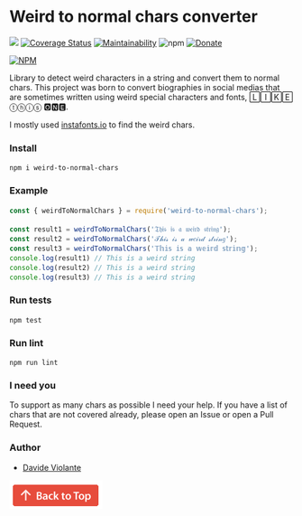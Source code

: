 # Weird to normal chars converter
[![](https://github.com/davideviolante/weird-to-normal-chars/workflows/Node.js%20CI/badge.svg)](https://github.com/DavideViolante/weird-to-normal-chars/actions?query=workflow%3A"Node.js+CI") [![Coverage Status](https://coveralls.io/repos/github/DavideViolante/weird-to-normal-chars/badge.svg?branch=master)](https://coveralls.io/github/DavideViolante/weird-to-normal-chars?branch=master) [![Maintainability](https://api.codeclimate.com/v1/badges/3ab3883e9e0d7faf561d/maintainability)](https://codeclimate.com/github/DavideViolante/weird-to-normal-chars/maintainability) ![npm](https://img.shields.io/npm/dm/weird-to-normal-chars) [![Donate](https://img.shields.io/badge/paypal-donate-179BD7.svg)](https://www.paypal.me/dviolante)

[![NPM](https://nodei.co/npm/weird-to-normal-chars.png)](https://nodei.co/npm/weird-to-normal-chars/)

Library to detect weird characters in a string and convert them to normal chars. This project was born to convert biographies in social medias that are sometimes written using weird special characters and fonts, 🄻🄸🄺🄴 ⓣⓗⓘⓢ 🅾🅽🅴.

I mostly used [instafonts.io](https://instafonts.io) to find the weird chars.

### Install
```
npm i weird-to-normal-chars
```

### Example
```javascript
const { weirdToNormalChars } = require('weird-to-normal-chars');

const result1 = weirdToNormalChars('𝔗𝔥𝔦𝔰 𝔦𝔰 𝔞 𝔴𝔢𝔦𝔯𝔡 𝔰𝔱𝔯𝔦𝔫𝔤');
const result2 = weirdToNormalChars('𝒯𝒽𝒾𝓈 𝒾𝓈 𝒶 𝓌𝑒𝒾𝓇𝒹 𝓈𝓉𝓇𝒾𝓃𝑔');
const result3 = weirdToNormalChars('𝕋𝕙𝕚𝕤 𝕚𝕤 𝕒 𝕨𝕖𝕚𝕣𝕕 𝕤𝕥𝕣𝕚𝕟𝕘');
console.log(result1) // This is a weird string
console.log(result2) // This is a weird string
console.log(result3) // This is a weird string
```

### Run tests
```
npm test
```

### Run lint
```
npm run lint
```

### I need you
To support as many chars as possible I need your help. If you have a list of chars that are not covered already, please open an Issue or open a Pull Request.

### Author
- [Davide Violante](https://github.com/DavideViolante)


[![](backToTop.png?raw=true "Back to top")](#weird-to-normal-chars-converter)
